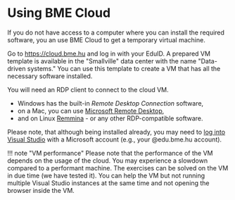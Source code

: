 # Using BME Cloud

If you do not have access to a computer where you can install the required software, you an use BME Cloud to get a temporary virtual machine.

Go to <https://cloud.bme.hu> and log in with your EduID. A prepared VM template is available in the "Smallville" data center with the name "Data-driven systems." You can use this template to create a VM that has all the necessary software installed.

You will need an RDP client to connect to the cloud VM.

- Windows has the built-in _Remote Desktop Connection_ software,
- on a Mac, you can use [Microsoft Remote Desktop](https://apps.apple.com/us/app/microsoft-remote-desktop-10/id1295203466?mt=12),
- and on Linux [Remmina](https://remmina.org/how-to-install-remmina/) - or any other RDP-compatible software.

Please note, that although being installed already, you may need to [log into Visual Studio](https://visualstudio.microsoft.com/vs/support/community-edition-expired-buy-license/) with a Microsoft account (e.g., your @edu.bme.hu account).

!!! note "VM performance"
    Please note that the performance of the VM depends on the usage of the cloud. You may experience a slowdown compared to a performant machine. The exercises can be solved on the VM in due time (we have tested it). You can help the VM but not running multiple Visual Studio instances at the same time and not opening the browser inside the VM.

